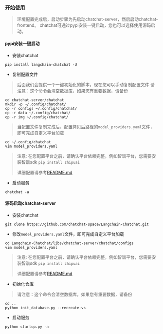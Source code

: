 ### 开始使用

> 环境配置完成后，启动步骤为先启动chatchat-server，然后启动chatchat-frontend。
> chatchat可通过pypi安装一键启动，您也可以选择使用源码启动。

#### pypi安装一键启动
- 安装chatchat
```shell
pip install langchain-chatchat -U
```
- 复制配置文件
> 后面我们会提供一个一键初始化的脚本，现在您可以手动复制配置文件
> 请注意：这个命令会清空数据库，如果您有重要数据，请备份
 ```shell
cd chatchat-server/chatchat
mkdir -p ~/.config/chatchat/
cp -r configs ~/.config/chatchat/
cp -r data ~/.config/chatchat/
cp -r img ~/.config/chatchat/
```

> 当配置文件复制完成后，配置拷贝后路径的`model_providers.yaml`文件，即可完成自定义平台加载
```shell
cd ~/.config/chatchat
vim model_providers.yaml
```
> 
> 注意: 在您配置平台之前，请确认平台依赖完整，例如智谱平台，您需要安装智谱sdk `pip install zhipuai`
> 
> 详细配置请参考[README.md](../model-providers/README.md)

- 启动服务
```shell
chatchat -a
```

#### 源码启动chatchat-server
- 安装chatchat
```shell
git clone https://github.com/chatchat-space/Langchain-Chatchat.git
```
- 修改`model_providers.yaml`文件，即可完成自定义平台加载
 ```shell
cd Langchain-Chatchat/libs/chatchat-server/chatchat/configs
vim model_providers.yaml
```
> 注意: 在您配置平台之前，请确认平台依赖完整，例如智谱平台，您需要安装智谱sdk `pip install zhipuai`
> 
> 详细配置请参考[README.md](../model-providers/README.md)

- 初始化仓库
> 请注意：这个命令会清空数据库，如果您有重要数据，请备份
```shell
cd ..
python init_database.py --recreate-vs
```
- 启动服务
```shell
python startup.py -a
```